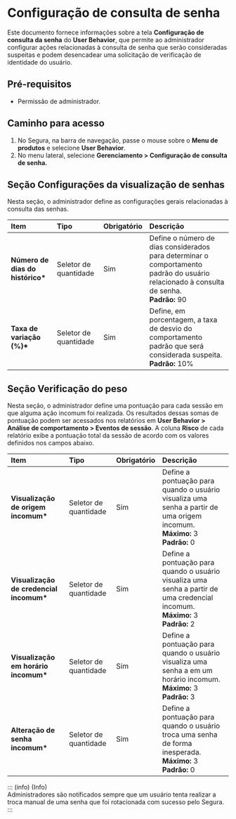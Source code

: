 # Configuração de consulta de senha

Este documento fornece informações sobre a tela **Configuração de consulta da senha** do **User Behavior**, que permite ao administrador configurar ações relacionadas à consulta de senha que serão consideradas suspeitas e podem desencadear uma solicitação de verificação de identidade do usuário.

## Pré-requisitos

* Permissão de administrador.

## Caminho para acesso

1. No Segura, na barra de navegação, passe o mouse sobre o **Menu de produtos** e selecione **User Behavior**.  
2. No menu lateral, selecione **Gerenciamento \> Configuração de consulta de senha.**

## Seção Configurações da visualização de senhas

Nesta seção, o administrador define as configurações gerais relacionadas à consulta das senhas.

| Item | Tipo | Obrigatório | Descrição |
| :---- | :---- | :---- | :---- |
| **Número de dias do histórico\*** | Seletor de quantidade | Sim | Define o número de dias considerados para determinar o comportamento padrão do usuário relacionado à consulta de senha. <br>**Padrão:** 90  |
| **Taxa de variação (%)\***  | Seletor de quantidade | Sim | Define, em porcentagem, a taxa de desvio do comportamento padrão que será considerada suspeita. <br>**Padrão:** 10% |



## Seção Verificação do peso

Nesta seção, o administrador define uma pontuação para cada sessão em que alguma ação incomum foi realizada. Os resultados dessas somas de pontuação podem ser acessados nos relatórios em **User Behavior \> Análise de comportamento \> Eventos de sessão**. A coluna **Risco** de cada relatório exibe a pontuação total da sessão de acordo com os valores definidos nos campos abaixo.

| Item | Tipo | Obrigatório | Descrição |
| :---- | :---- | :---- | :---- |
| **Visualização de origem incomum\***  | Seletor de quantidade | Sim | Define a pontuação para quando o usuário visualiza uma senha a partir de uma origem incomum. <br>**Máximo:** 3 <br>**Padrão:** 0 |
| **Visualização de credencial incomum\*** | Seletor de quantidade | Sim | Define a pontuação para quando o usuário visualiza uma senha a partir de uma credencial incomum. <br>**Máximo:** 3 <br>**Padrão:** 2 |
| **Visualização em horário incomum\*** | Seletor de quantidade | Sim | Define a pontuação para quando o usuário visualiza uma senha a em um horário incomum.<br> **Máximo:** 3 <br>**Padrão:** 3 |
| **Alteração de senha incomum\*** | Seletor de quantidade | Sim | Define a pontuação para quando o usuário troca uma senha de forma inesperada. <br>**Máximo:** 3 <br>**Padrão:** 0 |

::: (info) (Info)  
Administradores são notificados sempre que um usuário tenta realizar a troca  manual de uma senha que foi rotacionada com sucesso pelo Segura.  
:::


